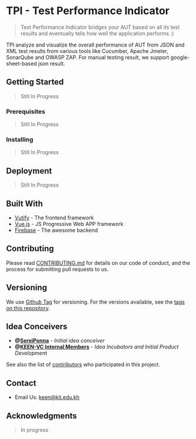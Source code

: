 # TPI - Test Performance Indicator
> Test Performance Indicator bridges your AUT based on all its test results and eventually tells how well the application performs :)

TPI analyze and visualize the overall performance of AUT from JSON and XML test results from various tools like Cucumber, Apache Jmeter, SonarQube and OWASP ZAP. For manual testing result, we support google-sheet-based json result.

## Getting Started
> Still In Progress

### Prerequisites
> Still In Progress

### Installing
> Still In Progress

## Deployment
> Still In Progress

## Built With

* [Vutify](https://vuetifyjs.com) - The frontend framework
* [Vue.js](https://vuejs.org/) - JS Progressive Web APP framework
* [Firebase](https://firebase.google.com/) - The awesome backend

## Contributing

Please read [CONTRIBUTING.md](CONTRIBUTING.md) for details on our code of conduct, and the process for submitting pull requests to us.

## Versioning

We use [Github Tag](https://github.com/KEEN-VC/tpi/tag) for versioning. For the versions available, see the [tags on this repository](https://github.com/KEEN-VC/tpi/tags). 

## Idea Conceivers
* **@[SereiPonna](https://github.com/SereiPonna)** - *Initial idea conceiver*
* **@[KEEN-VC Internal Members](https://github.com/KEEN-vc)** - *Idea Incubators and Initial Product Development*

See also the list of [contributors](https://github.com/KEEN-VC/tpi/contributors) who participated in this project.

## Contact
* Email Us: keen@kit.edu.kh

## Acknowledgments
> In progress
